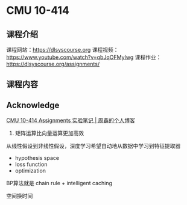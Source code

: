 # CMU 10-414


## 课程介绍


课程网站：https://dlsyscourse.org
课程视频：https://www.youtube.com/watch?v=qbJqOFMyIwg
课程作业：https://dlsyscourse.org/assignments/



## 课程内容


## Acknowledge

[CMU 10-414 Assignments 实验笔记 | 周鑫的个人博客](https://www.zhouxin.space/notes/notes-on-cmu-10-414-assignments/#hw4_extra)


1. 矩阵运算比向量运算更加高效



从线性假设到非线性假设，深度学习希望自动地从数据中学习到特征提取器



- hypothesis space
- loss function
- optimization


BP算法就是 chain rule + intelligent caching

空间换时间